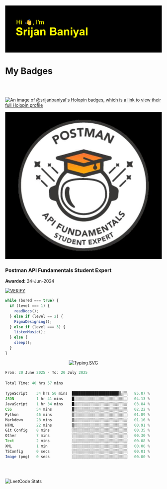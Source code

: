 ![Header](./header.png)

# My Badges

<Br />
<Br />

[![An image of @srijanbaniyal's Holopin badges, which is a link to view their full Holopin profile](https://holopin.me/srijanbaniyal)](https://holopin.io/@srijanbaniyal)

[![Postman API Fundamentals Student Expert](/Postman.jpeg)](https://api.badgr.io/public/assertions/r9BLLy0oTfKJBbkGuDI1zA)

### Postman API Fundamentals Student Expert

**Awarded:** 24-Jun-2024

[![VERIFY](https://img.shields.io/badge/VERIFY-blue)](https://badgecheck.io?url=https%3A%2F%2Fapi.badgr.io%2Fpublic%2Fassertions%2Fr9BLLy0oTfKJBbkGuDI1zA)

```javascript
while (bored === true) {
  if (level === 1) {
    readDocs();
  } else if (level == 2) {
    FigmaDesigning();
  } else if (level === 3) {
    listenMusic();
  } else {
    sleep();
  }
}
```

<p align="center">
  <a href="https://git.io/typing-svg"><img src="https://readme-typing-svg.demolab.com?font=Tilt+Prism&size=30&pause=1000&color=0FF75B&center=true&vCenter=true&width=800&height=80&lines=Time+spent+on+various+Programming+languages" alt="Typing SVG" /></a>
</p>

<!--START_SECTION:waka-->

```TypeScript
From: 20 June 2025 - To: 20 July 2025

Total Time: 40 hrs 57 mins

TypeScript    34 hrs 50 mins  █████████████████████▒░░░   85.07 %
JSON          1 hr 41 mins    █░░░░░░░░░░░░░░░░░░░░░░░░   04.13 %
JavaScript    1 hr 34 mins    █░░░░░░░░░░░░░░░░░░░░░░░░   03.84 %
CSS           54 mins         ▓░░░░░░░░░░░░░░░░░░░░░░░░   02.22 %
Python        46 mins         ▒░░░░░░░░░░░░░░░░░░░░░░░░   01.89 %
Markdown      28 mins         ▒░░░░░░░░░░░░░░░░░░░░░░░░   01.16 %
HTML          22 mins         ▒░░░░░░░░░░░░░░░░░░░░░░░░   00.91 %
Git Config    8 mins          ░░░░░░░░░░░░░░░░░░░░░░░░░   00.35 %
Other         7 mins          ░░░░░░░░░░░░░░░░░░░░░░░░░   00.30 %
Text          2 mins          ░░░░░░░░░░░░░░░░░░░░░░░░░   00.08 %
XML           1 min           ░░░░░░░░░░░░░░░░░░░░░░░░░   00.06 %
TSConfig      0 secs          ░░░░░░░░░░░░░░░░░░░░░░░░░   00.01 %
Image (png)   0 secs          ░░░░░░░░░░░░░░░░░░░░░░░░░   00.00 %
```

<!--END_SECTION:waka-->

<Br />
<Br />

![LeetCode Stats](https://leetcard.jacoblin.cool/Srijan-Baniyal?theme=dark&font=Rasa&ext=contest)
